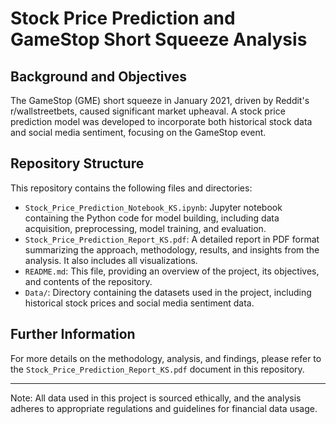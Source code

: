 # Stock Price Prediction and GameStop Short Squeeze Analysis

## Background and Objectives
The GameStop (GME) short squeeze in January 2021, driven by Reddit's r/wallstreetbets, caused significant market upheaval. A stock price prediction model was developed to incorporate both historical stock data and social media sentiment, focusing on the GameStop event.

## Repository Structure
This repository contains the following files and directories:

- `Stock_Price_Prediction_Notebook_KS.ipynb`: Jupyter notebook containing the Python code for model building, including data acquisition, preprocessing, model training, and evaluation.
- `Stock_Price_Prediction_Report_KS.pdf`: A detailed report in PDF format summarizing the approach, methodology, results, and insights from the analysis. It also includes all visualizations.
- `README.md`: This file, providing an overview of the project, its objectives, and contents of the repository.
- `Data/`: Directory containing the datasets used in the project, including historical stock prices and social media sentiment data.

## Further Information
For more details on the methodology, analysis, and findings, please refer to the `Stock_Price_Prediction_Report_KS.pdf` document in this repository.

---
Note: All data used in this project is sourced ethically, and the analysis adheres to appropriate regulations and guidelines for financial data usage.
